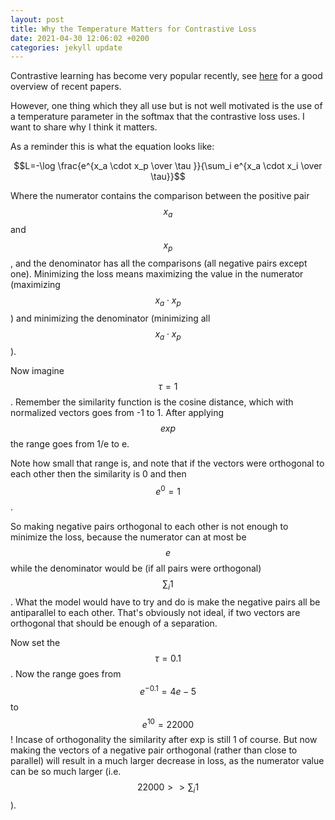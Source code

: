 ```yaml
---
layout: post
title: Why the Temperature Matters for Contrastive Loss 
date: 2021-04-30 12:06:02 +0200
categories: jekyll update
---
```


Contrastive learning has become very popular recently, see [here](https://github.com/HobbitLong/PyContrast/blob/master/AWESOME_CONTRASTIVE_LEARNING.md) for a good overview of recent papers.

However, one thing which they all use but is not well motivated is the use of a temperature parameter in the softmax that the contrastive loss uses. I want to share why I think it matters.

As a reminder this is what the equation looks like:

$$L=-\log \frac{e^{x_a \cdot x_p \over \tau }}{\sum_i e^{x_a \cdot x_i \over \tau}}$$

Where the numerator contains the comparison between the positive pair $$x_a$$ and $$x_p$$, and the denominator has all the comparisons (all negative pairs except one). Minimizing the loss means maximizing the value in the numerator (maximizing $$x_a \cdot x_p$$) and minimizing the denominator (minimizing all $$x_a \cdot x_p$$).

Now imagine $$\tau=1$$. Remember the similarity function is the cosine distance, which with normalized vectors goes from -1 to 1. After applying $$exp$$ the range goes from 1/e to e.

Note how small that range is, and note that if the vectors were orthogonal to each other then the similarity is 0 and then $$e^{0}=1$$.

So making negative pairs orthogonal to each other is not enough to minimize the loss, because the numerator can at most be $$e$$ while the denominator would be (if all pairs were orthogonal) $$\sum_i 1$$. What the model would have to try and do is make the negative pairs all be antiparallel to each other. That's obviously not ideal, if two vectors are orthogonal that should be enough of a separation.

Now set the $$\tau=0.1$$. Now the range goes from $$e^{-0.1}=4e-5$$ to $$e^{10}=22000$$ ! Incase of orthogonality the similarity after exp is still 1 of course. But now making the vectors of a negative pair orthogonal (rather than close to parallel) will result in a much larger decrease in loss, as the numerator value can be so much larger (i.e. $$22000 >> \sum_i 1$$).
